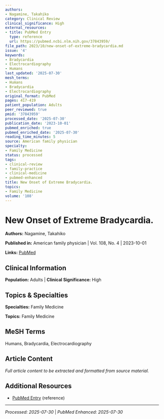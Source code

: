 ```yaml
---
authors:
- Nagamine, Takahiko
category: Clinical Review
clinical_significance: High
external_resources:
- title: PubMed Entry
  type: reference
  url: https://pubmed.ncbi.nlm.nih.gov/37843959/
file_path: 2023/10/new-onset-of-extreme-bradycardia.md
issue: '4'
keywords:
- Bradycardia
- Electrocardiography
- Humans
last_updated: '2025-07-30'
mesh_terms:
- Humans
- Bradycardia
- Electrocardiography
original_format: PubMed
pages: 417-419
patient_population: Adults
peer_reviewed: true
pmid: '37843959'
processed_date: '2025-07-30'
publication_date: '2023-10-01'
pubmed_enriched: true
pubmed_enriched_date: '2025-07-30'
reading_time_minutes: 5
source: American family physician
specialty:
- Family Medicine
status: processed
tags:
- clinical-review
- family-practice
- clinical-medicine
- pubmed-enhanced
title: New Onset of Extreme Bradycardia.
topics:
- Family Medicine
volume: '108'
---
```


# New Onset of Extreme Bradycardia.

**Authors:** Nagamine, Takahiko

**Published in:** American family physician | Vol. 108, No. 4 | 2023-10-01

**Links:** [PubMed](https://pubmed.ncbi.nlm.nih.gov/37843959/)

## Clinical Information

**Population:** Adults | **Clinical Significance:** High

## Topics & Specialties

**Specialties:** Family Medicine

**Topics:** Family Medicine

## MeSH Terms

Humans, Bradycardia, Electrocardiography

## Article Content

*Full article content to be extracted and formatted from source material.*

## Additional Resources

- [PubMed Entry](https://pubmed.ncbi.nlm.nih.gov/37843959/) (reference)

---

*Processed: 2025-07-30* | *PubMed Enhanced: 2025-07-30*
